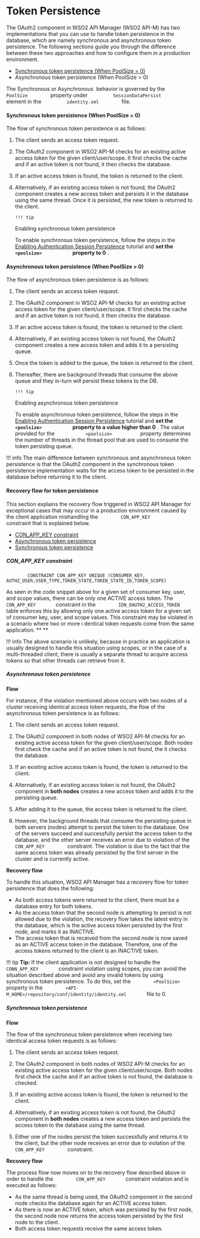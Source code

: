 # Token Persistence

The OAuth2 component in WSO2 API Manager (WSO2 API-M) has two implementations that you can use to handle token persistence in the database, which are namely synchronous and asynchronous token persistence. The following sections guide you through the difference between these two approaches and how to configure them in a production environment.

-   [Synchronous token persistence (When PoolSize = 0)](https://docs.wso2.com/display/SHAN/Token+API#TokenAPI-Synchronoustokenpersistence(WhenPoolSize=0))
-   Asynchronous token persistence (When PoolSize &gt; 0)

The Synchronous or Asynchronous  behavior is governed by the `          PoolSize         ` property under `          SessionDataPersist         ` element in the `          identity.xml         ` file.

#### Synchronous token persistence (When PoolSize = 0)

The flow of synchronous token persistence is as follows:

1.  The client sends an access token request.
2.  The OAuth2 component in WSO2 API-M checks for an existing active access token for the given client/user/scope.
    It first checks the cache and if an active token is not found, it then checks the database.

3.  If an active access token is found, the token is returned to the client.
4.  Alternatively, if an existing access token is not found, the OAuth2 component creates a new access token and persists it in the database using the same thread. Once it is persisted, the new token is returned to the client.

        !!! tip
    Enabling synchronous token persistence

    To enable synchronous token persistence, follow the steps in the [Enabling Authentication Session Persistence](https://docs.wso2.com/display/SHAN/Enabling+Authentication+Session+Persistence) tutorial and **set the `             <poolsize>            ` property to 0** .


#### Asynchronous token persistence (When PoolSize &gt; 0)

The flow of asynchronous token persistence is as follows:

1.  The client sends an access token request.
2.  The OAuth2 component in WSO2 API-M checks for an existing active access token for the given client/user/scope.
    It first checks the cache and if an active token is not found, it then checks the database.

3.  If an active access token is found, the token is returned to the client.
4.  Alternatively, if an existing access token is not found, the OAuth2 component creates a new access token and adds it to a persisting queue.
5.  Once the token is added to the queue, the token is returned to the client.
6.  Thereafter, there are background threads that consume the above queue and they in-turn will persist these tokens to the DB.

        !!! tip
    Enabling asynchronous token persistence

    To enable asynchronous token persistence, follow the steps in the [Enabling Authentication Session Persistence](https://docs.wso2.com/display/SHAN/Enabling+Authentication+Session+Persistence) tutorial and **set the `             <poolsize>            ` property to a value higher than 0** . The value provided for the `            <poolsize>           ` property determines the number of threads in the thread pool that are used to consume the token persisting queue.


!!! info
The main difference between synchronous and asynchronous token persistence is that the OAuth2 component in the synchronous token persistence implementation waits for the access token to be persisted in the database before returning it to the client.

#### Recovery flow for token persistence

This section explains the recovery flow triggered in WSO2 API Manager for exceptional cases that may occur in a production environment caused by the client application mishandling the `         CON_APP_KEY        ` constraint that is explained below.

-   [CON\_APP\_KEY constraint](https://docs.wso2.com/display/SHAN/Token+API#TokenAPI-CON_APP_KEYconstraint)
-   [Asynchronous token persistence](https://docs.wso2.com/display/SHAN/Token+API#TokenAPI-Asynchronoustokenpersistence)
-   [Synchronous token persistence](https://docs.wso2.com/display/SHAN/Token+API#TokenAPI-Synchronoustokenpersistence)

##### CON\_APP\_KEY constraint

`         CONSTRAINT CON_APP_KEY UNIQUE (CONSUMER_KEY, AUTHZ_USER,USER_TYPE,TOKEN_STATE,TOKEN_STATE_ID,TOKEN_SCOPE)        `

As seen in the code snippet above for a given set of consumer key, user, and scope values, there can be only one ACTIVE access token. The `         CON_APP_KEY        ` constraint in the `         IDN_OAUTH2_ACCESS_TOKEN        ` table enforces this by allowing only one active access token for a given set of consumer key, user, and scope values. This constraint may be violated in a scenario where two or more i dentical token requests come from the same application. **
**

!!! info
The above scenario is unlikely, because in practice an application is usually designed to handle this situation using scopes, or in the case of a multi-threaded client, there is usually a separate thread to acquire access tokens so that other threads can retrieve from it.


##### Asynchronous token persistence

**Flow**

For instance, if the violation mentioned above occurs with two nodes of a cluster receiving identical access token requests, the flow of the asynchronous token persistence is as follows:

1.  The client sends an access token request.
2.  The OAuth2 component in both nodes of WSO2 API-M checks for an existing active access token for the given client/user/scope. Both nodes first check the cache and if an active token is not found, the it checks the database.

3.  If an existing active access token is found, the token is returned to the client.
4.  Alternatively, if an existing access token is not found, the OAuth2 component in **both nodes** creates a new access token and adds it to the persisting queue.
5.  After adding it to the queue, the access token is returned to the client.
6.  However, the background threads that consume the persisting queue in both servers (nodes) attempt to persist the token to the database. One of the servers succeed and successfully persist the access token to the database, and the other server receives an error due to violation of the `          CON_APP_KEY         ` constraint. The violation is due to the fact that the same access token was already persisted by the first server in the cluster and is currently active.

**Recovery flow**

To handle this situation, WSO2 API Manager has a recovery flow for token persistence that does the following:

-   As both access tokens were returned to the client, there must be a database entry for both tokens.
-   As the access token that the second node is attempting to persist is not allowed due to the violation, the recovery flow takes the latest entry in the database, which is the active access token persisted by the first node, and marks it as INACTIVE.
-   The access token that is received from the second node is now saved as an ACTIVE access token in the database. Therefore, one of the access tokens returned to the client is an INACTIVE token.

!!! tip
**Tip:** If the client application is not designed to handle the `         CONN_APP_KEY        ` constraint violation using scopes, you can avoid the situation described above and avoid any invalid tokens by using synchronous token persistence. To do this, set the `         <PoolSize>        ` property in the `         <API-M_HOME>/repository/conf/identity/identity.xml        ` file to 0.


##### Synchronous token persistence

**Flow**

The flow of the synchronous token persistence when receiving two identical access token requests is as follows:

1.  The client sends an access token request.
2.  The OAuth2 component in both nodes of WSO2 API-M checks for an existing active access token for the given client/user/scope. Both nodes first check the cache and if an active token is not found, the database is checked.

3.  If an existing active access token is found, the token is returned to the client.
4.  Alternatively, if an existing access token is not found, the OAuth2 component in **both nodes** creates a new access token and persists the access token to the database using the same thread.
5.  Either one of the nodes persist the token successfully and returns it to the client, but the other node receives an error due to violation of the `          CON_APP_KEY         ` constraint.

**Recovery flow**

The process flow now moves on to the recovery flow described above in order to handle the `         CON_APP_KEY        ` constraint violation and is executed as follows:

-   As the same thread is being used, the OAuth2 component in the second node checks the database again for an ACTIVE access token.
-   As there is now an ACTIVE token, which was persisted by the first node, the second node now returns the access token persisted by the first node to the client.
-   Both access token requests receive the same access token.

